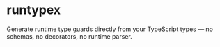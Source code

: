 # runtypex
Generate runtime type guards directly from your TypeScript types —   no schemas, no decorators, no runtime parser.
